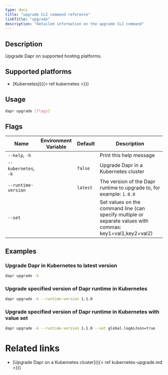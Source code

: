 ```yaml
---
type: docs
title: "upgrade CLI command reference"
linkTitle: "upgrade"
description: "Detailed information on the upgrade CLI command"
---
```


## Description

Upgrade Dapr on supported hosting platforms.

## Supported platforms

- [Kubernetes]({{< ref kubernetes >}})

## Usage
```bash
dapr upgrade [flags]
```

## Flags

| Name                 | Environment Variable | Default  | Description                                                                                               |
| -------------------- | -------------------- | -------- | --------------------------------------------------------------------------------------------------------- |
| `--help`, `-h`       |                      |          | Print this help message                                                                                   |
| `--kubernetes`, `-k` |                      | `false`  | Upgrade Dapr in a Kubernetes cluster                                                                      |
| `--runtime-version`  |                      | `latest` | The version of the Dapr runtime to upgrade to, for example: `1.0.0`                                       |
| `--set`              |                      |          | Set values on the command line (can specify multiple or separate values with commas: key1=val1,key2=val2) |

## Examples

### Upgrade Dapr in Kubernetes to latest version
```bash
dapr upgrade -k
```

### Upgrade specified version of Dapr runtime in Kubernetes
```bash
dapr upgrade -k --runtime-version 1.1.0
```

### Upgrade specified version of Dapr runtime in Kubernetes with value set
```bash
dapr upgrade -k --runtime-version 1.1.0 --set global.logAsJson=true
```
# Related links

- [Upgrade Dapr on a Kubernetes cluster]({{< ref kubernetes-upgrade.md >}})
